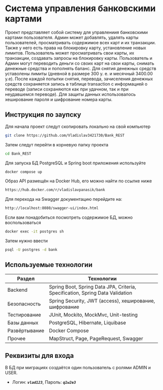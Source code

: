# Система управления банковскими картами
  Проект представляет собой систему для управлениия банковскими картами пользователя. Админ может добавлять, удалять карты пользователей, просматривать содержимое всех карт и их транзакции. Также у него есть права на блокировку карту, установление новых лимитов. Пользователь может просматривать свои карты, их транзакции, создавать запросы на блокировку карты. Пользователь и Админ могут переводить деньги со своих карт на свои карты, снимать денежные средства и пополнять баланс.
Для снятия денежных средств уставолены лимиты (дневной в размере 300 у. е. и месячный 3400.00 у.е). После каждой попытки снятия, перевода, зачиселения денежных средств сохраняется запись в таблице transaction с информацией о переводе (записи сохраняются как при удачном, так и при неудавшемся переводе). Для защиты данных использовалось хеширование пароля и шифрование номера карты. 
## Инструкция по заупску
Для начала проект следут скопировать локально на свой компьютер
```bash
git clone https://github.com/Vladislav3421730/Bank_REST
```
Затем следут перейти в корневую папку проекта
```bash
cd Bank_REST
```
Для запуска БД PostgreSQL и Spring boot приложения используйте
```bash
docker compose up
```
Образ API размещён на Docker Hub, его можно найти по ссылке ниже
```bash
https://hub.docker.com/r/vladislavpanasik/bank
```
Для перехода на Swagger документацию перейдите на:
```bash
http://localhost:8080/swagger-ui/index.html
```
Если вам понадобиться посмотреть содержимое БД, можно воспользоваться
```bash
docker exec -it postgres sh
```
Затем нужно ввести 
```bash
psql -U postgres -d bank
```
## Используемые технологии
| Раздел        | Технологии                                                                     |
|-------------- |--------------------------------------------------------------------------------|
| Backend       | Spring Boot, Spring Data JPA, Criteria, Specification, Spring Data Validation  |
| Безопасность  | Spring Security, JWT (access), хеширование, шифрование                         |
| Тестирование  | JUnit, Mockito, MockMvc, Unit-testing                                         |
| Базы данных   | PostgreSQL, Hibernate, Liquibase                                               |
| Развёртывание | Docker Compose                                                                 |
| Прочее        | MapStruct, Page, PageRequest, Swagger                                          |
## Реквизиты для входа
В БД при миграциях создаётся один пользователь с ролями ADMIN и USER.
  + Логин: ***`vlad123`***, Пароль: ***`q1w2e3`***




